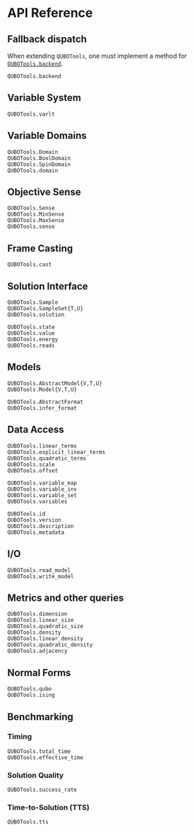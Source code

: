 # API Reference

## Fallback dispatch

When extending `QUBOTools`, one must implement a method for [`QUBOTools.backend`](@ref). 

```@docs
QUBOTools.backend
```

## Variable System

```@docs
QUBOTools.varlt
```

## Variable Domains

```@docs
QUBOTools.Domain
QUBOTools.BoolDomain
QUBOTools.SpinDomain
QUBOTools.domain
```

## Objective Sense

```@docs
QUBOTools.Sense
QUBOTools.MinSense
QUBOTools.MaxSense
QUBOTools.sense
```

## Frame Casting

```@docs
QUBOTools.cast
```

## Solution Interface

```@docs
QUBOTools.Sample
QUBOTools.SampleSet{T,U}
QUBOTools.solution
```

```@docs
QUBOTools.state
QUBOTools.value
QUBOTools.energy
QUBOTools.reads
```

## Models

```@docs
QUBOTools.AbstractModel{V,T,U}
QUBOTools.Model{V,T,U}
```

```@docs
QUBOTools.AbstractFormat
QUBOTools.infer_format
```

## Data Access

```@docs
QUBOTools.linear_terms
QUBOTools.explicit_linear_terms
QUBOTools.quadratic_terms
QUBOTools.scale
QUBOTools.offset
```

```@docs
QUBOTools.variable_map
QUBOTools.variable_inv
QUBOTools.variable_set
QUBOTools.variables
```

```@docs
QUBOTools.id
QUBOTools.version
QUBOTools.description
QUBOTools.metadata
```

## I/O

```@docs
QUBOTools.read_model
QUBOTools.write_model
```

## Metrics and other queries

```@docs
QUBOTools.dimension
QUBOTools.linear_size
QUBOTools.quadratic_size
QUBOTools.density
QUBOTools.linear_density
QUBOTools.quadratic_density
QUBOTools.adjacency
```

## Normal Forms

```@docs
QUBOTools.qubo
QUBOTools.ising
```

## Benchmarking

### Timing
```@docs
QUBOTools.total_time
QUBOTools.effective_time
```

### Solution Quality
```@docs
QUBOTools.success_rate
```

### Time-to-Solution (TTS)
```@docs
QUBOTools.tts
```